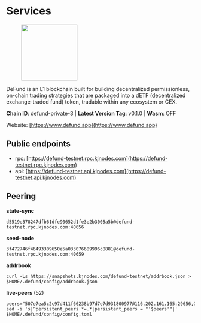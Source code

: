 # Services

<figure><img src="https://raw.githubusercontent.com/kj89/testnet_manuals/main/pingpub/logos/defund.png" width="150" alt=""><figcaption></figcaption></figure>

DeFund is an L1 blockchain built for building decentralized permissionless,  on-chain trading strategies that are packaged into a dETF (decentralized  exchange-traded fund) token, tradable within any ecosystem or CEX.

**Chain ID**: defund-private-3 | **Latest Version Tag**: v0.1.0 | **Wasm**: OFF

Website: [https://www.defund.app](https://www.defund.app)


## Public endpoints

* rpc: [https://defund-testnet.rpc.kjnodes.com](https://defund-testnet.rpc.kjnodes.com)
* api: [https://defund-testnet.api.kjnodes.com](https://defund-testnet.api.kjnodes.com)

## Peering

**state-sync**

```
d5519e378247dfb61dfe90652d1fe3e2b3005a5b@defund-testnet.rpc.kjnodes.com:40656
```

**seed-node**

```
3f472746f46493309650e5a033076689996c8881@defund-testnet.rpc.kjnodes.com:40659
```

**addrbook**
```
curl -Ls https://snapshots.kjnodes.com/defund-testnet/addrbook.json > $HOME/.defund/config/addrbook.json
```

**live-peers** (52)
```
peers="507e7ea5c2c97d411f66238b97d7e7d931800977@116.202.161.165:29656,0e5c41bec481ae4da0577377bc1952eb29b1e4c1@65.21.78.86:26656,fe32ed5f0a7f8928f8299d8dd78fc5b650472ac4@65.108.46.123:56656,28f14b89d10992cff60cbe98d4cd1cf84b1d2c60@88.99.214.188:26656,7e936b2c89d1d1a757d262bc64f981ed48fb50ec@65.21.3.229:26656,f8b6e9e0c424197192b0574dbfb536a62b357cfb@195.201.237.175:18656,81ae27b640a469e8797066316f3c675f3ad1920a@95.216.1.249:40656,f329bee02e530e05a8937887c8ea4e75851281f1@194.180.176.126:26656,921b1d0508697bbcc985900930c8da3cf5de0510@188.40.122.98:26656,e108c39c307864acbeceda3f4b2c77c99ec1bddd@185.16.38.136:36656,32fcb7ee30e6d31277e201e2f2d082c0aa7824e5@92.119.112.181:26656,219c417bd9de04c60f730abd4769e981f10c083b@109.123.249.191:26656,f282bfeabf20962bc26bad0bdec53d6729828faf@45.147.199.203:26656,e2542af1f83025786c34947f1b6d39a511500327@173.249.20.104:26656,14bb2fb5fb421b8036ffed04a11fe3d97ade2dbb@38.242.138.246:40656,ec80e423e75ae61ecd24bf29f0a9b0720070e074@78.46.106.75:26656,c34b4bc09946950d3fb8059d4954f45ed24e25bc@89.163.255.100:26656,92f9ae3506bb1d9668ca08284f10c669ca94eda9@65.21.185.139:26656,d5519e378247dfb61dfe90652d1fe3e2b3005a5b@65.109.68.190:40656,db1b1a1350e3bf1815603024dc7dcc4ef76053b6@65.109.82.106:40656,e8fd4ce8e97ff75fd76934c0da242bb872d28ad0@199.175.98.109:26656,89944fe8fc90920cdd95ac8b752b81524c357961@38.242.234.75:26656,fd2122d21e10253a86739bdd33686065008926ed@85.10.200.221:29656,75e38d35a430a9c1ac65249db3d4cab245159a8b@144.91.97.124:26656,77a7c437c7e0c421eeaebe677235306d2466da4c@91.194.11.156:26656,acd869ca67efdeae161974f5ce6a0010bf49ea1e@95.216.215.122:26656,39f68a54626882b86322dbdf85cca16cc696e9e5@91.200.42.23:26756,1c9c3679c53a8244c30723f032d0e46e9927bf07@141.94.175.119:26656,bef3701487b54ba73de5e0d84ac57fc2a54f3a5f@45.147.199.67:26656,5e7853ec4f74dba1d3ae721ff9f50926107efc38@65.108.6.45:60556,20d3366716016e41ac0d8f20954d1951565f5aab@65.109.15.207:26656,182cf8af05a1883553b797552eb2a9bab5836713@65.109.84.216:36656,62df45d2df885de6dd2230dccf975a04005d23b3@164.68.121.197:40656,f91badf2813964b3b0dc7e05378253aa22bfb7b4@95.217.160.139:26656,114d6ed1ee640298baa1a695367e9e9189078154@92.119.112.231:26656,1ca28a7348da501a1d92656123692af8f9f85732@45.147.199.39:26656,c734239cb2a4a59e69de4fc52a9c4aca57285391@199.175.98.107:26656,5a879e335d22f190dc614488a6a657874b66e260@62.171.162.229:36656,9dd904e70deef1042fc8a0802381fb083f83dc39@5.199.143.159:26656,ba7d98b76435f2dad0b499429b730b817ddf85e1@45.147.199.214:26656,324c36dcc39039d6c8007711b5923b4645c93202@142.132.202.50:46656,b1e1758323425265c1db42b0fbaa7ab80612a582@38.242.207.15:40656,015b3e38b3eccc7d3815e951e73c99379367676c@95.217.130.95:40656,d097a86a2a51a8fd7ab078eef1d14884b41784df@45.147.199.202:26656,67742399a48abc97c7eef61b1a60b96c720122c2@45.147.199.180:26656,989c2419816cc187213cd604d09b088b4d64518c@195.3.222.189:26656,c0637ffa6e3a9a92c88820a8320ee58fb807706f@142.132.253.112:40656,cdd1107a3f013e4bfdd8e549e94b7e54ec18bd09@142.132.199.236:23656,6aac58471d6f3946455022d876841e07c85a137d@45.147.199.170:26656,897e47992933105fd3c466021eaa347225edc5b2@45.147.199.48:26656,cb75db395e6d475f5bdb0cf3fd854864ed8df46e@185.63.191.134:26656,f657421825c924c583994fa0e4543b613519ca50@45.147.199.6:26656"
sed -i 's|^persistent_peers *=.*|persistent_peers = "'$peers'"|' $HOME/.defund/config/config.toml
```
